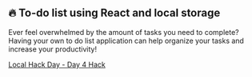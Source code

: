 ## 🔥 To-do list using React and local storage

Ever feel overwhelmed by the amount of tasks you need to complete? Having your own to do list application can help organize your tasks and increase your productivity!

[Local Hack Day - Day 4 Hack ](https://lhd-learn-day-4.devpost.com/)
